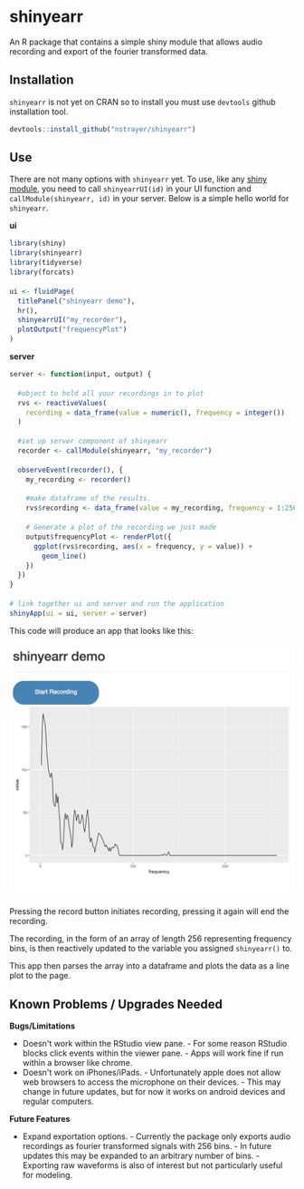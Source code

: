 # shinyearr

An R package that contains a simple shiny module that allows audio recording and export
of the fourier transformed data.

## Installation

`shinyearr` is not yet on CRAN so to install you must use `devtools` github installation tool.

```r
devtools::install_github("nstrayer/shinyearr")
```

## Use

There are not many options with `shinyearr` yet. To use, like any [shiny module](https://shiny.rstudio.com/articles/modules.html), you
need to call `shinyearrUI(id)` in your UI function and `callModule(shinyearr, id)` in your server. Below is a simple hello world for `shinyearr`.

__ui__

```r
library(shiny)
library(shinyearr)
library(tidyverse)
library(forcats)

ui <- fluidPage(
  titlePanel("shinyearr demo"),
  hr(),
  shinyearrUI("my_recorder"),
  plotOutput("frequencyPlot")
)
```

__server__

```r
server <- function(input, output) {

  #object to hold all your recordings in to plot
  rvs <- reactiveValues(
    recording = data_frame(value = numeric(), frequency = integer())  
  )

  #set up server component of shinyearr
  recorder <- callModule(shinyearr, "my_recorder")

  observeEvent(recorder(), {
    my_recording <- recorder()

    #make dataframe of the results.
    rvs$recording <- data_frame(value = my_recording, frequency = 1:256)

    # Generate a plot of the recording we just made
    output$frequencyPlot <- renderPlot({
      ggplot(rvs$recording, aes(x = frequency, y = value)) +
        geom_line()
    })
  })
}

# link together ui and server and run the application
shinyApp(ui = ui, server = server)
```

This code will produce an app that looks like this:

![](inst/demo_app.png)


Pressing the record button initiates recording, pressing it again will end the recording.

The recording, in the form of an array of length 256 representing frequency bins, is then
reactively updated to the variable you assigned `shinyearr()` to.

This app then parses the array into a dataframe and plots the data as a line plot to the page.

## Known Problems / Upgrades Needed

__Bugs/Limitations__

- Doesn't work within the RStudio view pane.
        - For some reason RStudio blocks click events within the viewer pane.
        - Apps will work fine if run within a browser like chrome.
- Doesn't work on iPhones/iPads.
        - Unfortunately apple does not allow web browsers to access the microphone on their devices.
        - This may change in future updates, but for now it works on android devices and regular computers.

__Future Features__

- Expand exportation options.
        - Currently the package only exports audio recordings as fourier transformed signals with 256 bins.
        - In future updates this may be expanded to an arbitrary number of bins.
        - Exporting raw waveforms is also of interest but not particularly useful for modeling.
